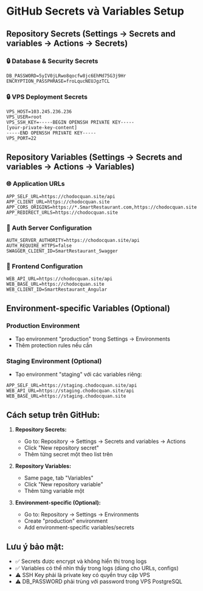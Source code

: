 # GitHub Secrets và Variables Setup

## Repository Secrets (Settings → Secrets and variables → Actions → Secrets)

### 🔒 Database & Security Secrets
```
DB_PASSWORD=5yIV0jLRwo8qocfw8jc6EhMd75G3j9Hr
ENCRYPTION_PASSPHRASE=froLqucNEUJgzTCL
```

### 🔒 VPS Deployment Secrets
```
VPS_HOST=103.245.236.236
VPS_USER=root
VPS_SSH_KEY=-----BEGIN OPENSSH PRIVATE KEY-----
[your-private-key-content]
-----END OPENSSH PRIVATE KEY-----
VPS_PORT=22
```

## Repository Variables (Settings → Secrets and variables → Actions → Variables)

### 🌐 Application URLs
```
APP_SELF_URL=https://chodocquan.site/api
APP_CLIENT_URL=https://chodocquan.site
APP_CORS_ORIGINS=https://*.SmartRestaurant.com,https://chodocquan.site
APP_REDIRECT_URLS=https://chodocquan.site
```

### 🔐 Auth Server Configuration
```
AUTH_SERVER_AUTHORITY=https://chodocquan.site/api
AUTH_REQUIRE_HTTPS=false
SWAGGER_CLIENT_ID=SmartRestaurant_Swagger
```

### 🎨 Frontend Configuration
```
WEB_API_URL=https://chodocquan.site/api
WEB_BASE_URL=https://chodocquan.site
WEB_CLIENT_ID=SmartRestaurant_Angular
```

## Environment-specific Variables (Optional)

### Production Environment
- Tạo environment "production" trong Settings → Environments
- Thêm protection rules nếu cần

### Staging Environment (Optional)
- Tạo environment "staging" với các variables riêng:
```
APP_SELF_URL=https://staging.chodocquan.site/api
WEB_API_URL=https://staging.chodocquan.site/api
WEB_BASE_URL=https://staging.chodocquan.site
```

## Cách setup trên GitHub:

1. **Repository Secrets:**
   - Go to: Repository → Settings → Secrets and variables → Actions
   - Click "New repository secret"
   - Thêm từng secret một theo list trên

2. **Repository Variables:**
   - Same page, tab "Variables"
   - Click "New repository variable"
   - Thêm từng variable một

3. **Environment-specific (Optional):**
   - Go to: Repository → Settings → Environments
   - Create "production" environment
   - Add environment-specific variables/secrets

## Lưu ý bảo mật:
- ✅ Secrets được encrypt và không hiển thị trong logs
- ✅ Variables có thể nhìn thấy trong logs (dùng cho URLs, configs)
- ⚠️ SSH Key phải là private key có quyền truy cập VPS
- ⚠️ DB_PASSWORD phải trùng với password trong VPS PostgreSQL